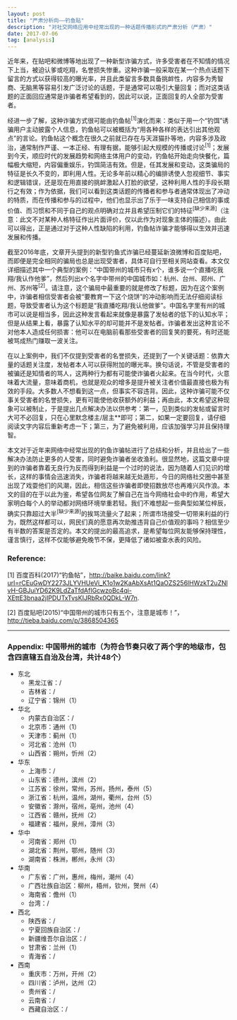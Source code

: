 ```yaml
---
layout: post
title: "严肃分析向——钓鱼贴"
description: "对社交网络应用中经常出现的一种话题传播形式的严肃分析（严肃）"
date: 2017-07-06
tag: [analysis]
---
```

近年来，在贴吧和微博等地出现了一种新型诈骗方式，许多受害者在不知情的情况下上当，被迫认爹或吃翔，名誉损失惨重。这种诈骗一般采取在某一个热点话题下留言的方式以获得较高的曝光率，并且此类留言多数具备挑衅性，内容多为秀智商、无脑黑等容易引发广泛讨论的话题，于是通常可以吸引大量回复；而对这类话题的正面回应通常是诈骗者希望看到的，因此可以说，正面回复的人全部为受害者。

经进一步了解，这种诈骗方式很可能由钓鱼帖<sup>[1]</sup>演化而来：类似于用一个“钓饵”诱骗用户主动披露个人信息，钓鱼帖可以被概括为“用各种各样的表达引出其他观点”的言论。钓鱼帖这个概念在很久之前就已存在与天涯猫扑等地，内容多涉及政治，通常制作严谨、一本正经、有理有据，能够引起大规模的传播或讨论<sup>[1]</sup>；发展到今天，顺应时代的发展趋势和网络主体用户的变动，钓鱼帖开始走向快餐化，篇幅极大缩短，内容偏重娱乐，钓饵简洁有效。但是，任其发展和变动，这类骗局的特征是长久不变的，即利用人性。无论多年前以精心的编排诱使人忽视细节、事实和逻辑错误，还是现在用直接的挑衅激起人打脸的欲望，这种利用人性的手段长期行之有效；作为依据，我们可以看到这类话题的传播者和参与者通常体现出了冲动的特质，而在传播和参与的过程中，他们也显示出了乐于一味支持自己相信的事或价值、而习惯和不同于自己的观点明确对立并且希望压制它们的特征<sup>[缺少来源]</sup>（注意：此文不对某种人格特征作出片面评价，仅以此作为对现象主体的描述）。由此可以得出，正是通过对于这种人性缺陷的利用，钓鱼帖诈骗才能够得以生效并迅速发展和传播。

截至2016年底，文章开头提到的新型钓鱼式诈骗已经蔓延新浪微博和百度贴吧，而即便是完全相同的骗局也总是出现受害者，具体可自行至相关网站查看。本文仅详细描述其中一个典型的案例：“中国带州的城市只有x个，谁多说一个直播吃我翔/我认作他爹”，然后列出x个名字中带州的中国城市如：杭州、台州、郑州、广州、苏州等<sup>[2]</sup>。请注意，这个骗局中最重要的就是修改了标题，因为在这个案例中，诈骗者相信受害者会被“要教育一下这个烧饼”的冲动影响而无法仔细阅读标题，导致受害者认为这个标题是“我直播吃翔/我认他做爹”。中国名字里有州的城市可以说是相当多，因此这种发言看起来就像是暴露了发帖者的低下的认知水平；但是从结果上看，暴露了认知水平的却可能并不是发帖者。诈骗者发出这种言论不对他本人造成任何损害：他可以在电脑前看那些受害者的回复笑的要死，有时还能被骂成热门赚取一波关注。

在以上案例中，我们不仅提到受害者的名誉损失，还提到了一个关键话题：依靠大量的话题关注度，发帖者本人可以获得附加的曝光率。换句话说，不管是受害者的被骗还是知情者的骂人，这两种行为都有可能使诈骗者火起来。在当今时代，火意味着大流量，意味着商机，也就是观众的增多是提升被关注者价值最直接也极为有效的手段。大多数人不想看到这一点，但事实不容违背。因此，这种诈骗可能不仅事关受害者的名誉损失，更有可能使他收获额外的利益；再由此，本文希望这种现象可以被制止，于是提出几点解决办法以供参考：第一，见到类似的发帖或留言时大可不必回复，只在心里默念楼主/层主**即可；第二，如果一定要回复，请仔细阅读文字内容后重新考虑一下；第三，为了避免被利用，应该加强学习并且保持理智。

本文对于近年来网络中经常出现的钓鱼诈骗帖进行了总结和分析，并且给出了一些解决办法防止更多的人受害，同时避免诈骗者坐收渔利。很显然地，这篇文章中提到的诈骗者靠着无良行为反而得到利益是一个过时的说法，因为随着人们见识的增长，这样的事情会迅速消失，诈骗者将越来越无处遁形，今日的网络社交圈中甚至出现了戏耍他们的风潮，因此，相信这些诈骗者即使招数放尽也再难兴风作浪。本文的目的在于以此为鉴，希望各位网友了解自己在当今网络社会中的作用，希望大家明白每个人的举动都对网络环境举重若轻。我们不难想起一些典型如某位梓辰，确实只靠超过大半<sup>[缺少来源]</sup>的挨骂流量火了起来；所谓市场接受一切带来利益的行为，既然这样都可以，网民们真的愿意再次助推违背自己价值观的事吗？相信至少有半数的答案是否定的。本文的提出的最高追求，是希望每位网友能够保持理性，谨言慎行，这样不仅能够避免晚节不保，更降低了诸如被查水表的风险。

### Reference:
[1] 百度百科(2017)“钓鱼帖”，http://baike.baidu.com/link?url=rCEuGwDY2273JLYVHUeVi_K1o1w2KaAbXsAt1QaOZS256lHWzkT2uZNlvH-GBJuiYD62K9LdZaTfdAfIGcwzoBc4qi-XEttE3bnaa2jIPDUTxTvsKIJRbRx0QDkL-W7n.  

[2] 百度贴吧(2015)“中国带州的城市只有五个，注意是城市！”，http://tieba.baidu.com/p/3868504365

---
### Appendix: 中国带州的城市（为符合节奏只收了两个字的地级市，包含四直辖五自治及台湾，共计48个）
+ 东北
  - 黑龙江省：/
  - 吉林省：/
  - 辽宁省：锦州（1）
+ 华北
  - 内蒙古自治区：/  
  - 北京市：通州（1）
  - 天津市：蓟州（1）
  - 河北省：沧州（1）
  - 山西省：朔州，忻州（2）
+ 华东
  - 上海市：/
  - 山东省：德州，滨州（2）
  - 江苏省：徐州，常州，苏州，扬州，泰州（5）
  - 浙江省：杭州，温州，湖州，衢州，台州（5）
  - 安徽省：滁州，宿州，亳州，池州（4）
  - 江西省：赣州，抚州（2）
  - 福建省：福州，泉州，漳州（3）
+ 华中
  - 河南省：郑州（1）
  - 湖北省：荆州，鄂州，随州（3）
  - 湖南省：株洲，郴州，永州（3）
+ 华南 
  - 广东省：广州，惠州，梅州，潮州（4）
  - 广西壮族自治区：柳州，梧州，钦州，贺州（4）
  - 海南省：儋州（1）
  - 台湾：/
+ 西北
  - 陕西省：/
  - 宁夏回族自治区：/
  - 新疆维吾尔自治区：/
  - 甘肃省：兰州（1）
  - 青海省：/
+ 西南
  - 重庆市：万州，开州（2）
  - 四川省：泸州，达州（2）
  - 贵州省：/
  - 云南省：/
  - 西藏自治区：/
